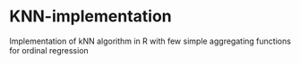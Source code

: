 # KNN-implementation
Implementation of kNN algorithm in R with few simple aggregating functions for ordinal regression

